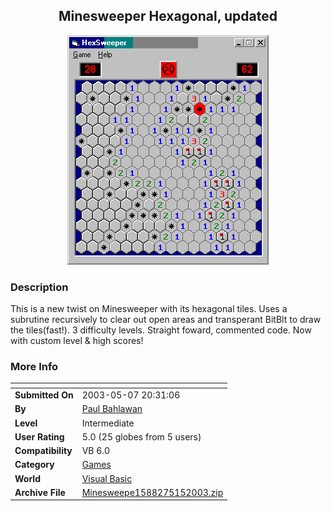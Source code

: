 ﻿<div align="center">

## Minesweeper Hexagonal, updated

<img src="PIC2003515921194103.gif">
</div>

### Description

This is a new twist on Minesweeper with its hexagonal tiles. Uses a subrutine recursively to clear out open areas and transperant BitBlt to draw the tiles(fast!). 3 difficulty levels. Straight foward, commented code. Now with custom level & high scores!
 
### More Info
 


<span>             |<span>
---                |---
**Submitted On**   |2003-05-07 20:31:06
**By**             |[Paul Bahlawan](https://github.com/Planet-Source-Code/PSCIndex/blob/master/ByAuthor/paul-bahlawan.md)
**Level**          |Intermediate
**User Rating**    |5.0 (25 globes from 5 users)
**Compatibility**  |VB 6\.0
**Category**       |[Games](https://github.com/Planet-Source-Code/PSCIndex/blob/master/ByCategory/games__1-38.md)
**World**          |[Visual Basic](https://github.com/Planet-Source-Code/PSCIndex/blob/master/ByWorld/visual-basic.md)
**Archive File**   |[Minesweepe1588275152003\.zip](https://github.com/Planet-Source-Code/paul-bahlawan-minesweeper-hexagonal-updated__1-45506/archive/master.zip)








